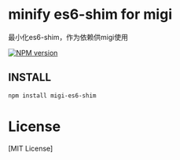 # minify es6-shim for migi

最小化es6-shim，作为依赖供migi使用

[![NPM version](https://badge.fury.io/js/migi-es6-shim.png)](https://npmjs.org/package/migi-es6-shim)

## INSTALL
```
npm install migi-es6-shim
```

# License
[MIT License]

